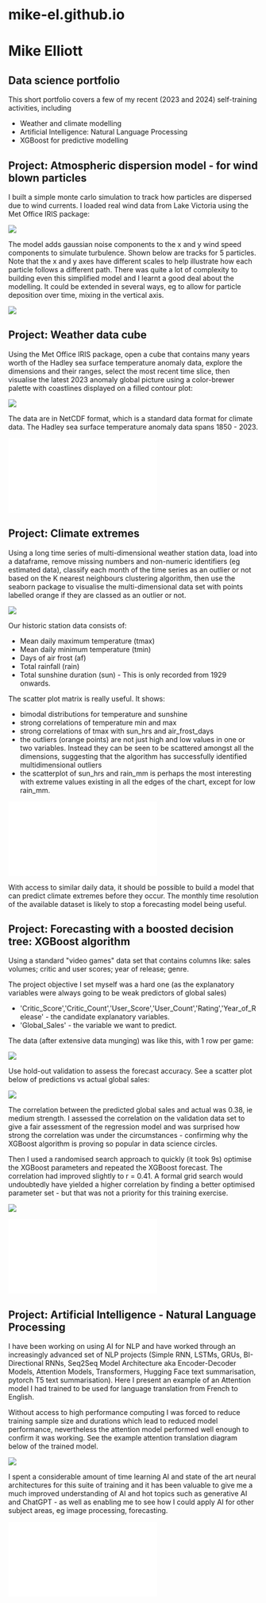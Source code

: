 # mike-el.github.io

# Mike Elliott
## Data science portfolio

This short portfolio covers a few of my recent (2023 and 2024) self-training activities, including
 - Weather and climate modelling
 - Artificial Intelligence: Natural Language Processing
 - XGBoost for predictive modelling

## Project: Atmospheric dispersion model - for wind blown particles
I built a simple monte carlo simulation to track how particles are dispersed due to wind currents. I loaded real wind data from Lake Victoria using the Met Office IRIS package:

![](/images/wind_speed_lake_victoria.png)

The model adds gaussian noise components to the x and y wind speed components to simulate turbulence. Shown below are tracks for 5 particles. Note that the x and y axes have different scales to help illustrate how each particle follows a different path. There was quite a lot of complexity to building even this simplified model and I learnt a good deal about the modelling. It could be extended in several ways, eg to allow for particle deposition over time, mixing in the vertical axis.

![](/images/atmospheric_dispersion.png)

## Project: Weather data cube
Using the Met Office IRIS package, open a cube that contains many years worth of the Hadley sea surface temperature anomaly data, explore the dimensions and their ranges, select the most recent time slice, then visualise the latest 2023 anomaly global picture using a color-brewer palette with coastlines displayed on a filled contour plot:

![](/images/hadley_last_slice.jpg)

The data are in NetCDF format, which is a standard data format for climate data. The Hadley sea surface temperature anomaly data spans 1850 - 2023.

![Code to perform the tasks above is available on my github](Weather_data_cube.md)

## Project: Climate extremes
Using a long time series of multi-dimensional weather station data, load into a dataframe, remove missing numbers and non-numeric identifiers (eg estimated data), classify each month of the time series as an outlier or not based on the K nearest neighbours clustering algorithm, then use the seaborn package to visualise the multi-dimensional data set with points labelled orange if they are classed as an outlier or not.

![](/images/oxford_scatterplot_outliers.png)

Our historic station data consists of:

 - Mean daily maximum temperature (tmax)
 - Mean daily minimum temperature (tmin)
 - Days of air frost (af)
 - Total rainfall (rain)
 - Total sunshine duration (sun) - This is only recorded from 1929 onwards.

The scatter plot matrix is really useful. It shows:
 - bimodal distributions for temperature and sunshine
 - strong correlations of temperature min and max
 - strong correlations of tmax with sun_hrs and air_frost_days
 - the outliers (orange points) are not just high and low values in one or two variables. Instead they can be seen to be scattered amongst all the dimensions, suggesting that the algorithm has successfully identified multidimensional outliers
 - the scatterplot of sun_hrs and rain_mm is perhaps the most interesting with extreme values existing in all the edges of the chart, except for low rain_mm.

![Code to perform the tasks above is available on my github](Climate_extremes.md)

With access to similar daily data, it should be possible to build a model that can predict climate extremes before they occur. The monthly time resolution of the available dataset is likely to stop a forecasting model being useful.

## Project: Forecasting with a boosted decision tree: XGBoost algorithm
Using a standard "video games" data set that contains columns like: sales volumes; critic and user scores; year of release; genre.

The project objective I set myself was a hard one (as the explanatory variables were always going to be weak predictors of global sales)
 - 'Critic_Score','Critic_Count','User_Score','User_Count','Rating','Year_of_Release' - the candidate explanatory variables.
 - 'Global_Sales' - the variable we want to predict.

The data (after extensive data munging) was like this, with 1 row per game:

![](/images/xgboost_data_optimisation.png)

Use hold-out validation to assess the forecast accuracy. See a scatter plot below of predictions vs actual global sales:

![](images/xgboost_after_optimisation.png)

The correlation between the predicted global sales and actual was 0.38, ie medium strength. I assessed the correlation on the validation data set to give a fair assessment of the regression model and was surprised how strong the correlation was under the circumstances - confirming why the XGBoost algorithm is proving so popular in data science circles.

Then I used a randomised search approach to quickly (it took 9s) optimise the XGBoost parameters and repeated the XGBoost forecast. The correlation had improved slightly to r = 0.41. A formal grid search would undoubtedly have yielded a higher correlation by finding a better optimised parameter set - but that was not a priority for this training exercise.

![](images/xgboost_before_optimisation.png)

![Code to perform the tasks above is available on my github](20240122_forecasting_with_xgboost.md)

## Project: Artificial Intelligence - Natural Language Processing

I have been working on using AI for NLP and have worked through an increasingly advanced set of NLP projects (Simple RNN, LSTMs, GRUs, BI-Directional RNNs, Seq2Seq Model Architecture aka Encoder-Decoder Models, Attention Models, Transformers, Hugging Face text summarisation, pytorch T5 text summarisation). Here I present an example of an Attention model I had trained to be used for language translation from French to English. 

Without access to high performance computing I was forced to reduce training sample size and durations which lead to reduced model performance, nevertheless the attention model performed well enough to confirm it was working. See the example attention translation diagram below of the trained model.

![](images/Attention_translation_output.png)

I spent a considerable amount of time learning AI and state of the art neural architectures for this suite of training and it has been valuable to give me a much improved understanding of AI and hot topics such as generative AI and ChatGPT - as well as enabling me to see how I could apply AI for other subject areas, eg image processing, forecasting.

![Code to perform the tasks above is available on my github](20240122_AI_transformer_model.md)
